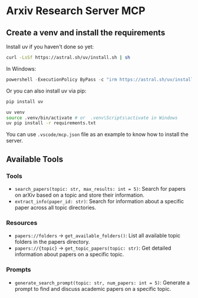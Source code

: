 # Arxiv Research Server MCP

## Create a venv and install the requirements

Install uv if you haven't done so yet:

```bash
curl -LsSf https://astral.sh/uv/install.sh | sh
````

In Windows:

```powershell
powershell -ExecutionPolicy ByPass -c "irm https://astral.sh/uv/install.ps1 | iex"
```

Or you can also install uv via pip:

```bash
pip install uv
```

```bash
uv venv
source .venv/bin/activate # or  .venv\Scripts\activate in Windows
uv pip install -r requirements.txt
````

You can use `.vscode/mcp.json` file as an example to know how to install the server.

## Available Tools

### Tools
- `search_papers(topic: str, max_results: int = 5)`: Search for papers on arXiv based on a topic and store their information.
- `extract_info(paper_id: str)`: Search for information about a specific paper across all topic directories.

### Resources
- `papers://folders` → `get_available_folders()`: List all available topic folders in the papers directory.
- `papers://{topic}` → `get_topic_papers(topic: str)`: Get detailed information about papers on a specific topic.

### Prompts
- `generate_search_prompt(topic: str, num_papers: int = 5)`: Generate a prompt to find and discuss academic papers on a specific topic.

